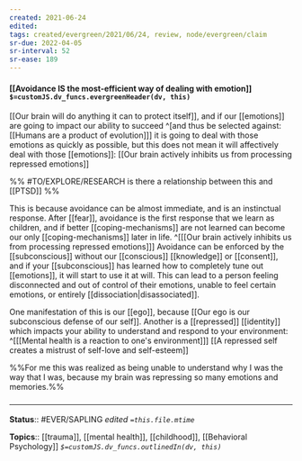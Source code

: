 ```yaml
---
created: 2021-06-24
edited: 
tags: created/evergreen/2021/06/24, review, node/evergreen/claim
sr-due: 2022-04-05
sr-interval: 52
sr-ease: 189
---
```


#### [[Avoidance IS the most-efficient way of dealing with emotion]] `$=customJS.dv_funcs.evergreenHeader(dv, this)`

[[Our brain will do anything it can to protect itself]], and if our [[emotions]] are going to impact our ability to succeed
^[and thus be selected against: [[Humans are a product of evolution]]]
it is going to deal with those emotions as quickly as possible, but this does not mean it will affectively deal with those [[emotions]]:
[[Our brain actively inhibits us from processing repressed emotions]]

%%
#TO/EXPLORE/RESEARCH is there a relationship between this and [[PTSD]]
%%

This is because avoidance can be almost immediate, and is an instinctual response.
After [[fear]], avoidance is the first response that we learn as children, and if better [[coping-mechanisms]] are not learned can become our only [[coping-mechanisms]] later in life.
^[[[Our brain actively inhibits us from processing repressed emotions]]]
Avoidance can be enforced by the [[subconscious]] without our [[conscious]] [[knowledge]] or [[consent]],
and if your [[subconscious]] has learned how to completely tune out [[emotions]], it will start to use it at will.
This can lead to a person feeling disconnected and out of control of their emotions, unable to feel certain emotions, or entirely [[dissociation|disassociated]].

One manifestation of this is our [[ego]], because [[Our ego is our subconscious defense of our self]]. Another is a [[repressed]] [[identity]] which impacts your ability to understand and respond to your environment:
^[[[Mental health is a reaction to one's environment]]]
[[A repressed self creates a mistrust of self-love and self-esteem]]

%%For me this was realized as being unable to understand why I was the way that I was, because my brain was repressing so many emotions and memories.%%

### <hr class="footnote"/> 

**Status**:: #EVER/SAPLING 
*edited `=this.file.mtime`*

**Topics**:: [[trauma]], [[mental health]], [[childhood]], [[Behavioral Psychology]]
*`$=customJS.dv_funcs.outlinedIn(dv, this)`*
